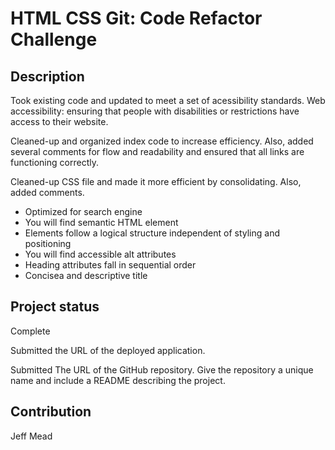 # HTML CSS Git: Code Refactor Challenge

## Description
Took existing code and updated to meet a set of acessibility standards. Web accessibility: ensuring that people with disabilities or restrictions have access to their website.

Cleaned-up and organized index code to increase efficiency.  Also, added several comments for flow and readability and ensured that all links are functioning correctly.

Cleaned-up CSS file and made it more efficient by consolidating.  Also, added comments.

* Optimized for search engine
* You will find semantic HTML element
* Elements follow a logical structure independent of styling and positioning
* You will find accessible alt attributes
* Heading attributes fall in sequential order
* Concisea and descriptive title

## Project status
Complete

Submitted the URL of the deployed application.

Submitted The URL of the GitHub repository. Give the repository a unique name and include a README describing the project.

## Contribution
Jeff Mead






